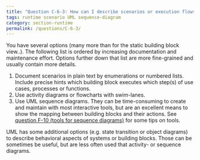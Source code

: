 ```yaml
---
title: "Question C-6-3: How can I describe scenarios or execution flows?"
tags: runtime scenario UML sequence-diagram
category: section-runtime
permalink: /questions/C-6-3/
---
```


You have several options (many more than for the static building block view..).
The following list is ordered by increasing documentation and maintenance effort. Options further down that list are more fine-grained and usually contain more
details.

1. Document scenarios in plain text by enumerations or numbered lists. Include precise hints which building block executes which step(s) of use cases, processes or functions.
2. Use activity diagrams or flowcharts with swim-lanes.
3. Use UML sequence diagrams. They can be time-consuming to create and maintain with most interactive tools, but are an excellent means to show the mapping between building blocks and their actions. See [question F-10 (tools for sequence diagrams)](/questions/F-10) for some tips on tools.

UML has some additional options (e.g. state transition or object diagrams) to describe behavioral aspects of systems or building blocks. Those can be sometimes be useful, but are less often used that activity- or sequence diagrams.
